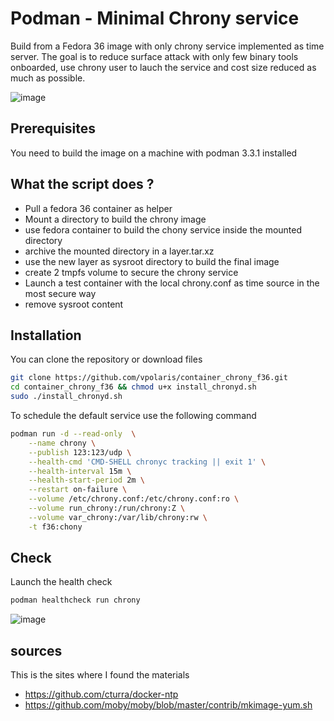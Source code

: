 # Podman - Minimal Chrony service
Build from a Fedora 36 image with only chrony service implemented as time server. The goal is to reduce surface attack with only few binary tools onboarded, use chrony user to lauch the service and cost size reduced as much as possible.

![image](https://user-images.githubusercontent.com/73080749/147420710-87af57fb-e789-40d9-8868-7c2773f9fa45.png)

## Prerequisites
You need to build the image on a machine with podman 3.3.1 installed

## What the script does ?
 - Pull a fedora 36 container as helper
 - Mount a directory to build the chrony image
 - use fedora container to build the chony service inside the mounted directory
 - archive the mounted directory in a layer.tar.xz
 - use the new layer as sysroot directory to build the final image
 - create 2 tmpfs volume to secure the chrony service
 - Launch a test container with the local chrony.conf as time source in the most secure way
 - remove sysroot content

## Installation

You can clone the repository or download files 

``` sh
git clone https://github.com/vpolaris/container_chrony_f36.git
cd container_chrony_f36 && chmod u+x install_chronyd.sh 
sudo ./install_chronyd.sh
```
To schedule the default service use the following command

``` sh
podman run -d --read-only  \
    --name chrony \
    --publish 123:123/udp \
    --health-cmd 'CMD-SHELL chronyc tracking || exit 1' \
    --health-interval 15m \
    --health-start-period 2m \
    --restart on-failure \
    --volume /etc/chrony.conf:/etc/chrony.conf:ro \
    --volume run_chrony:/run/chrony:Z \
    --volume var_chrony:/var/lib/chrony:rw \
    -t f36:chony
```

## Check
Launch the health check
``` sh
podman healthcheck run chrony
```
![image](https://user-images.githubusercontent.com/73080749/147881721-cd2772a1-7704-48a5-8d73-f3965fca958e.png)

## sources
This is the sites where I found the materials

- https://github.com/cturra/docker-ntp
- https://github.com/moby/moby/blob/master/contrib/mkimage-yum.sh




